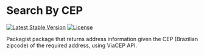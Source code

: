 # Search By CEP
[![Latest Stable Version](https://poser.pugx.org/gustavoalvesdev/search-by-cep/v)](//packages/gustavoalvesdev/search-by-cep)
[![License](https://poser.pugx.org/gustavoalvesdev/search-by-cep/license)](//packagist.org/packages/gustavoalvesdev/search-by-cep)

Packagist package that returns address information given the CEP (Brazilian zipcode) of the required address, using ViaCEP API.
